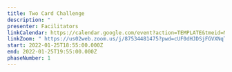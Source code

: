 ```yaml
---
title: Two Card Challenge
description: "   "
presenter: Facilitators
linkCalendar: https://calendar.google.com/event?action=TEMPLATE&tmeid=MWZyMmlmZnRlNnU2bWd1bGI4ajh0cWo0cTQgbGVzeWFAZW52aXNpb25tYW5hZ2VtZW50LmNvbQ&tmsrc=lesya%40envisionmanagement.com
linkZoom: " https://us02web.zoom.us/j/87534481475?pwd=cUF0dHJDSjFGVXNqTnNiNm9HSC9NUT09"
start: 2022-01-25T18:55:00.000Z
end: 2022-01-25T19:55:00.000Z
phaseNumber: 1
---
```

